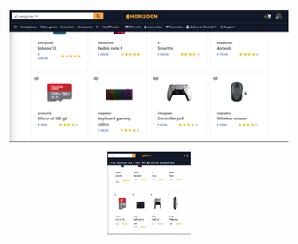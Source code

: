 ![Alt text](./public/images/hor-wlp.jpg)
<p align="center">
 <img src="./public/images/hor-wlp.jpg" width="150" height="150">
</p>
